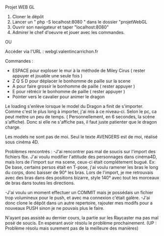 Projet WEB GL

1) Cloner le dépôt
2) Lancer un " php -S localhost:8080 " dans le dossier "projetWebGL
3) Ouvrir son navigateur et taper "localhost:8080"
4) Admirer le chef d'oeuvre et jouer avec les commandes.

OU

Accéder via l'URL :  webgl.valentincarrichon.fr

Commandes :
  - ESPACE pour exploser le mur à la méthode de Miley Cirus ( rester appuyer et jouable une seule fois )
  - Z Q S D pour déplacer le bonhomme de paille sur la scene
  - A pour faire grossir le bonhomme de paille ( rester appuyer )
  - E pour rétrécir le bonhomme de paille ( rester appuyer )
  - Pointer vers le cavalier pour animer le dragon

Le loading s'enlève lorsque le model du Dragon a finit de s'importer. Comme c'est le plus long à importer, j'ai mis à ce niveau-ci.
Selon le pc, ca peut mettre un peu de temps. ( Personnellement, en 6 secondes, la scène s'affiche). Donc si elle ne s'affiche pas, il faut juste patienter que le dragon charge.


Les models ne sont pas de moi.
Seul le texte AVENGERS est de moi, réalisé sous cinéma 4D.

Problèmes rencontrés :
  -J'ai rencontrer pas mal de soucis sur l'import des fichiers fbx. J'ai voulu modifier l'attitude des personnages dans cinéma4D, mais lors de l'import sur ma scene, ceux-ci était complétement bugué. Ex: De base, certains persos était en T-pose, j'ai voulu ramener les bras le long du corps, donc baisser de 90° les bras. Lors de l'import, je me retrouvais avec des bras dans des positions bizarre, style 140° avec tout les morceaux de bras dans toutes les directions.
  
  -J'ai voulu un moment effectuer un COMMIT mais je possédais un fichier trop volumineux pour le push, et avec ma connexion c'était galère.
  -J'ai donc clone le dépôt dans un autre repertoire, rajouter mes modifs pour a nouveaux PUSH sinon je ne pouvais plus le faire.

N'ayant pas assisté au dernier cours, la partie sur les Raycaster ma pas mal posé de soucis. En esperant avoir résolu le problème prochainement. (UP : Problème résolu mais surement pas de la meilleure des manières)
